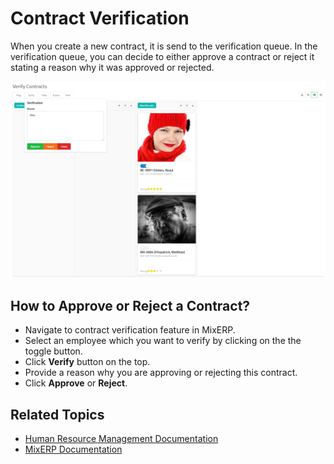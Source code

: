 # Contract Verification

When you create a new contract, it is send to the verification
queue. In the verification queue, you can decide to either
approve a contract or reject it stating a reason why
it was approved or rejected.

![Verify Contracts](images/contract-verification.png)

## How to Approve or Reject a Contract?

- Navigate to contract verification feature in MixERP.
- Select an employee which you want to verify 
by clicking on the the toggle
button.
- Click **Verify** button on the top.
- Provide a reason why you are approving or rejecting this contract.
- Click **Approve** or **Reject**.

## Related Topics
* [Human Resource Management Documentation](index.md)
* [MixERP Documentation](../index.md)
